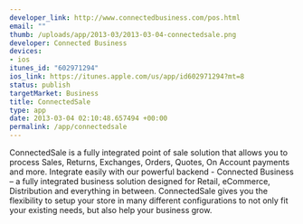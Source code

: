 ```yaml
--- 
developer_link: http://www.connectedbusiness.com/pos.html
email: ""
thumb: /uploads/app/2013-03/2013-03-04-connectedsale.png
developer: Connected Business
devices: 
- ios
itunes_id: "602971294"
ios_link: https://itunes.apple.com/us/app/id602971294?mt=8
status: publish
targetMarket: Business
title: ConnectedSale
type: app
date: 2013-03-04 02:10:48.657494 +00:00
permalink: /app/connectedsale
---
```


ConnectedSale is a fully integrated point of sale solution that allows you to process Sales, Returns, Exchanges, Orders, Quotes, On Account payments and more. Integrate easily with our powerful backend - Connected Business – a fully integrated business solution designed for Retail, eCommerce, Distribution and everything in between. ConnectedSale gives you the flexibility to setup your store in many different configurations to not only fit your existing needs, but also help your business grow.
